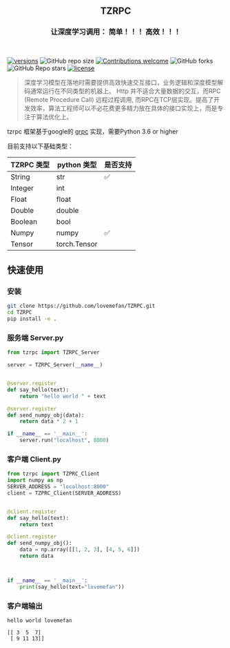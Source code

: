 
<br/>
<h2 align="center">TZRPC</h2>
<h3 align="center">让深度学习调用： 简单！！！ 高效！！！</h3>
<br/>

[comment]: <> ([![pypi]&#40;https://img.shields.io/pypi/v/arq.svg&#41;]&#40;https://pypi.python.org/pypi/arq&#41;)
[![versions](https://img.shields.io/pypi/pyversions/arq.svg)](https://github.com/lovemefan/TZRPC)
![GitHub repo size](https://img.shields.io/github/repo-size/lovemefan/TZRPC)
[![Contributions welcome](https://img.shields.io/badge/contributions-welcome-brightgreen.svg?style=flat)](https://github.com/lovemefan/TZRPC/blob/main/README.md)
![GitHub forks](https://img.shields.io/github/forks/lovemefan/TZRPC)
![GitHub Repo stars](https://img.shields.io/github/stars/lovemefan/TZRPC)
[![license](https://img.shields.io/github/license/samuelcolvin/arq.svg)](https://github.com/lovemefan/TZRPC/blob/master/LICENSE)


> 深度学习模型在落地时需要提供高效快速交互接口，业务逻辑和深度模型解码通常运行在不同类型的机器上。
Http 并不适合大量数据的交互，而RPC (Remote Procedure Call) 远程过程调用, 而RPC在TCP层实现。提高了开发效率，算法工程师可以不必花费更多精力放在具体的接口实现上，而是专注于算法优化上。

tzrpc 框架基于google的 [grpc](https://github.com/grpc/) 实现，需要Python 3.6 or higher

目前支持以下基础类型：

| TZRPC 类型|python 类型      | 是否支持  |
| ---- | ---- |--------------|
|   String   |   str   |  ✅ |
|  Integer    |   int   |   |
|    Float  |  float    |   |
|    Double  |  double    |   |
|    Boolean  |  bool    |    |
|    Numpy  |  numpy    | ✅ |
|    Tensor  |  torch.Tensor   |  |


## 快速使用
### 安装
```bash
git clone https://github.com/lovemefan/TZRPC.git
cd TZRPC
pip install -e .
```
### 服务端 Server.py

```python 
from tzrpc import TZRPC_Server

server = TZRPC_Server(__name__)


@server.register
def say_hello(text):
    return "hello world " + text

@server.register
def send_numpy_obj(data):
    return data * 2 + 1

if __name__ == '__main__':
    server.run("localhost", 8000)
```

### 客户端 Client.py
```python
from tzrpc import TZPRC_Client
import numpy as np
SERVER_ADDRESS = "localhost:8000"
client = TZPRC_Client(SERVER_ADDRESS)


@client.register
def say_hello(text):
    return text

@client.register
def send_numpy_obj():
    data = np.array([[1, 2, 3], [4, 5, 6]])
    return data



if __name__ == '__main__':
    print(say_hello(text="lovemefan"))
```

### 客户端输出
```
hello world lovemefan

[[ 3  5  7]
 [ 9 11 13]]
```